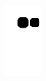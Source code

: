 <!-- ##
<img align="right" alt="Rafa-pic" height="150" style="border-radius:50px;" src="https://cdn.discordapp.com/attachments/963087113451102219/963087129175556157/arch-1.png">

<div style="display: inline_block"><br>
  <img align="center" alt="Rafa-Linux" height="30" width="40" src="https://upload.wikimedia.org/wikipedia/commons/a/a5/Archlinux-icon-crystal-64.svg">
  <img align="center" alt="Rafa-Lin" height="30" width="40" src="https://cdn.jsdelivr.net/gh/devicons/devicon/icons/debian/debian-original.svg">
  <img align="center" alt="Rafa-Linu" height="30" width="40" src="https://cdn.jsdelivr.net/gh/devicons/devicon/icons/fedora/fedora-original.svg">
 </div>
 
 <div style="display: inline_block"><br>
  <img align="center" alt="Rafa-Linux" height="30" width="40" src="https://cdn.jsdelivr.net/gh/devicons/devicon/icons/intellij/intellij-original.svg">
  <img align="center" alt="Rafa-Li" height="30" width="40" src="https://cdn.jsdelivr.net/gh/devicons/devicon/icons/vim/vim-original.svg">
    <img align="center" alt="Rafa-Linx" height="30" width="40" src="https://cdn.jsdelivr.net/gh/devicons/devicon/icons/vscode/vscode-original.svg">
  </div>

<div style="display: inline_block"><br>
  <img align="center" alt="Rafa-Js" height="30" width="40" src="https://cdn.jsdelivr.net/gh/devicons/devicon/icons/bash/bash-original.svg">
  <img align="center" alt="Rafa-Js" height="30" width="40" src="https://cdn.jsdelivr.net/gh/devicons/devicon/icons/docker/docker-plain.svg">
  <img align="center" alt="Rafa-Js" height="30" width="40" src="https://raw.githubusercontent.com/devicons/devicon/master/icons/javascript/javascript-plain.svg">
  <img align="center" alt="Rafa-Python" height="30" width="40" src="https://raw.githubusercontent.com/devicons/devicon/master/icons/python/python-original.svg">
  <img align="center" alt="Rafa-Js" height="30" width="40" src="https://cdn.jsdelivr.net/gh/devicons/devicon/icons/java/java-original.svg">
  <img align="center" alt="Rafa-Js" height="30" width="40" src="https://cdn.jsdelivr.net/gh/devicons/devicon/icons/spring/spring-original.svg">
  <img align="center" alt="Rafa-Js" height="30" width="40" src="https://cdn.jsdelivr.net/gh/devicons/devicon/icons/postgresql/postgresql-original.svg">
  </div>
  
  
  ##
 -->
  
![Snake animation](https://github.com/rafaballerini/rafaballerini/blob/output/github-contribution-grid-snake.svg)
<!--
**NekroArch/nekroarch** is a ✨ _special_ ✨ repository because its `README.md` (this file) appears on your GitHub profile.

Here are some ideas to get you started:

- 🔭 I’m currently working on ...
- 🌱 I’m currently learning ...
- 👯 I’m looking to collaborate on ...
- 🤔 I’m looking for help with ...
- 💬 Ask me about ...
- 📫 How to reach me: ...
- 😄 Pronouns: ...
- ⚡ Fun fact: ...
-->
